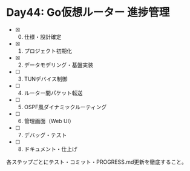 # Day44: Go仮想ルーター 進捗管理

- [x] 0. 仕様・設計確定
- [x] 1. プロジェクト初期化
- [x] 2. データモデリング・基盤実装
- [ ] 3. TUNデバイス制御
- [ ] 4. ルーター間パケット転送
- [ ] 5. OSPF風ダイナミックルーティング
- [ ] 6. 管理画面（Web UI）
- [ ] 7. デバッグ・テスト
- [ ] 8. ドキュメント・仕上げ

各ステップごとにテスト・コミット・PROGRESS.md更新を徹底すること。
